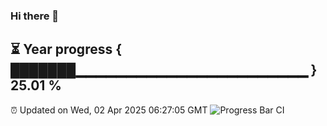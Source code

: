 ### Hi there 👋
⏳ Year progress { ███████▁▁▁▁▁▁▁▁▁▁▁▁▁▁▁▁▁▁▁▁▁▁▁ } 25.01 %
---
⏰ Updated on Wed, 02 Apr 2025 06:27:05 GMT
![Progress Bar CI](https://github.com/liununu/liununu/workflows/Progress%20Bar%20CI/badge.svg)
